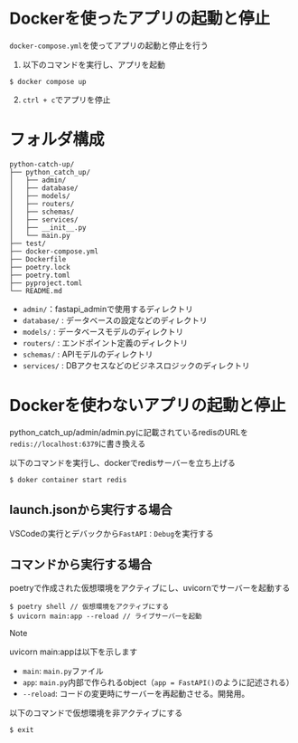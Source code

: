 # Dockerを使ったアプリの起動と停止
`docker-compose.yml`を使ってアプリの起動と停止を行う
1. 以下のコマンドを実行し、アプリを起動
```
$ docker compose up
```
2. `ctrl + c`でアプリを停止

# フォルダ構成
```
python-catch-up/
├── python_catch_up/
│   ├── admin/
│   ├── database/
│   ├── models/
│   ├── routers/
│   ├── schemas/
│   ├── services/
│   ├── __init__.py
│   └── main.py
├── test/
├── docker-compose.yml
├── Dockerfile
├── poetry.lock
├── poetry.toml
├── pyproject.toml
└── README.md
```
- `admin/`：fastapi_adminで使用するディレクトリ
- `database/` : データベースの設定などのディレクトリ
- `models/` : データベースモデルのディレクトリ
- `routers/` : エンドポイント定義のディレクトリ
- `schemas/` : APIモデルのディレクトリ
- `services/` : DBアクセスなどのビジネスロジックのディレクトリ

# Dockerを使わないアプリの起動と停止
python_catch_up/admin/admin.pyに記載されているredisのURLを`redis://localhost:6379`に書き換える

以下のコマンドを実行し、dockerでredisサーバーを立ち上げる
```
$ doker container start redis
```

## launch.jsonから実行する場合
VSCodeの実行とデバックから`FastAPI：Debug`を実行する

## コマンドから実行する場合
poetryで作成された仮想環境をアクティブにし、uvicornでサーバーを起動する
```
$ poetry shell // 仮想環境をアクティブにする
$ uvicorn main:app --reload // ライブサーバーを起動
```
> [!NOTE]
> uvicorn main:appは以下を示します
> - `main`: `main.py`ファイル
> - `app`: `main.py`内部で作られるobject（`app = FastAPI()`のように記述される）
> - `--reload`: コードの変更時にサーバーを再起動させる。開発用。

以下のコマンドで仮想環境を非アクティブにする
```
$ exit
```
